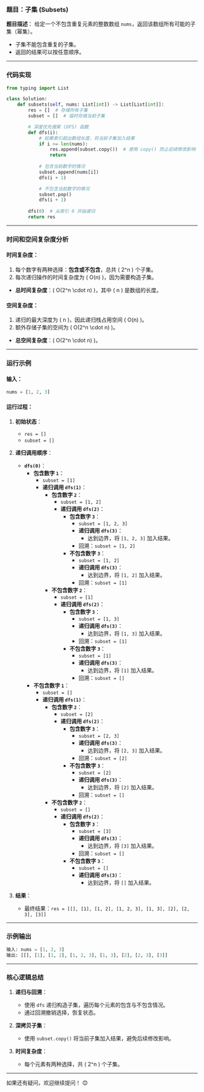 ### **题目：子集 (Subsets)**

**题目描述**：
给定一个不包含重复元素的整数数组 `nums`，返回该数组所有可能的子集（幂集）。

- 子集不能包含重复的子集。
- 返回的结果可以按任意顺序。

---

### **代码实现**

```python
from typing import List

class Solution:
    def subsets(self, nums: List[int]) -> List[List[int]]:
        res = []  # 存储所有子集
        subset = []  # 临时存储当前子集

        # 深度优先搜索 (DFS) 函数
        def dfs(i):
            # 如果索引超出数组长度，将当前子集加入结果
            if i >= len(nums):
                res.append(subset.copy())  # 使用 copy() 防止后续修改影响
                return
            
            # 包含当前数字的情况
            subset.append(nums[i])
            dfs(i + 1)

            # 不包含当前数字的情况
            subset.pop()
            dfs(i + 1)
        
        dfs(0)  # 从索引 0 开始递归
        return res
```

---

### **时间和空间复杂度分析**

#### **时间复杂度**：
1. 每个数字有两种选择：**包含或不包含**，总共 \( 2^n \) 个子集。
2. 每次递归操作的时间复杂度为 \( O(n) \)，因为需要构造子集。

- **总时间复杂度**：\( O(2^n \cdot n) \)，其中 \( n \) 是数组的长度。

#### **空间复杂度**：
1. 递归的最大深度为 \( n \)，因此递归栈占用空间 \( O(n) \)。
2. 额外存储子集的空间为 \( O(2^n \cdot n) \)。
   
- **总空间复杂度**：\( O(2^n \cdot n) \)。

---

### **运行示例**

#### **输入**：
```python
nums = [1, 2, 3]
```

#### **运行过程**：

1. **初始状态**：
   - `res = []`
   - `subset = []`

2. **递归调用顺序**：
   - **`dfs(0)`**：
     - **包含数字 `1`**：
       - `subset = [1]`
       - **递归调用 `dfs(1)`**：
         - **包含数字 `2`**：
           - `subset = [1, 2]`
           - **递归调用 `dfs(2)`**：
             - **包含数字 `3`**：
               - `subset = [1, 2, 3]`
               - **递归调用 `dfs(3)`**：
                 - 达到边界，将 `[1, 2, 3]` 加入结果。
               - 回溯：`subset = [1, 2]`
             - **不包含数字 `3`**：
               - `subset = [1, 2]`
               - **递归调用 `dfs(3)`**：
                 - 达到边界，将 `[1, 2]` 加入结果。
               - 回溯：`subset = [1]`
         - **不包含数字 `2`**：
           - `subset = [1]`
           - **递归调用 `dfs(2)`**：
             - **包含数字 `3`**：
               - `subset = [1, 3]`
               - **递归调用 `dfs(3)`**：
                 - 达到边界，将 `[1, 3]` 加入结果。
               - 回溯：`subset = [1]`
             - **不包含数字 `3`**：
               - `subset = [1]`
               - **递归调用 `dfs(3)`**：
                 - 达到边界，将 `[1]` 加入结果。
               - 回溯：`subset = []`
     - **不包含数字 `1`**：
       - `subset = []`
       - **递归调用 `dfs(1)`**：
         - **包含数字 `2`**：
           - `subset = [2]`
           - **递归调用 `dfs(2)`**：
             - **包含数字 `3`**：
               - `subset = [2, 3]`
               - **递归调用 `dfs(3)`**：
                 - 达到边界，将 `[2, 3]` 加入结果。
               - 回溯：`subset = [2]`
             - **不包含数字 `3`**：
               - `subset = [2]`
               - **递归调用 `dfs(3)`**：
                 - 达到边界，将 `[2]` 加入结果。
               - 回溯：`subset = []`
         - **不包含数字 `2`**：
           - `subset = []`
           - **递归调用 `dfs(2)`**：
             - **包含数字 `3`**：
               - `subset = [3]`
               - **递归调用 `dfs(3)`**：
                 - 达到边界，将 `[3]` 加入结果。
               - 回溯：`subset = []`
             - **不包含数字 `3`**：
               - `subset = []`
               - **递归调用 `dfs(3)`**：
                 - 达到边界，将 `[]` 加入结果。

3. **结果**：
   - 最终结果：`res = [[], [1], [1, 2], [1, 2, 3], [1, 3], [2], [2, 3], [3]]`

---

### **示例输出**
```python
输入: nums = [1, 2, 3]
输出: [[], [1], [1, 2], [1, 2, 3], [1, 3], [2], [2, 3], [3]]
```

---

### **核心逻辑总结**
1. **递归与回溯**：
   - 使用 `dfs` 递归构造子集，遍历每个元素的包含与不包含情况。
   - 通过回溯撤销选择，恢复状态。

2. **深拷贝子集**：
   - 使用 `subset.copy()` 将当前子集加入结果，避免后续修改影响。

3. **时间复杂度**：
   - 每个元素有两种选择，共 \( 2^n \) 个子集。

---

如果还有疑问，欢迎继续提问！ 😊
